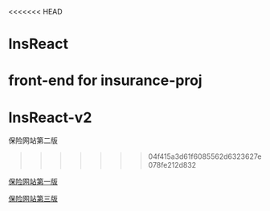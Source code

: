 <<<<<<< HEAD
# InsReact
front-end for insurance-proj
=======
# InsReact-v2
保险网站第二版
>>>>>>> 04f415a3d61f6085562d6323627e078fe212d832

[保险网站第一版](https://github.com/ReactComponentForAD/InsReact) 

[保险网站第三版](https://github.com/hellobin1024/Literature) 
